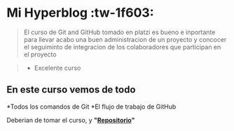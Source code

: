 # Mi Hyperblog :tw-1f603:

>El curso de Git and GitHub tomado en platzi es bueno e inportante para llevar acabo una buen administracion de un proyecto y concocer el seguiminto de integracion de los colaboradores que participan en el proyecto

> - Excelente curso

## En este curso vemos de todo
*Todos los comandos de Git
*El flujo de trabajo de GitHub

Deberian de tomar el curso, y **"[Repositorio](http://https://github.com/RobertoMenVic/HyperBlog "Repositorio")"**



